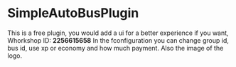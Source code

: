 # SimpleAutoBusPlugin 
This is a free plugin, you would add a ui for a better experience if you want, Whorkshop ID: **2256615658** In the fconfiguration you can change group id, bus id, use xp or economy and how much payment. Also the image of the logo.
